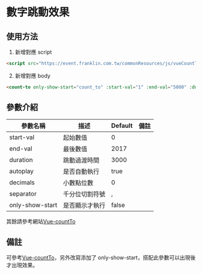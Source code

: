 # 數字跳動效果

## 使用方法

1. 新增對應 script

```html
<script src="https://event.franklin.com.tw/commonResources/js/vueCountTo.min.js"></script>
```

2. 新增對應 body

```html
<count-to only-show-start="count_to" :start-val="1" :end-val="5000" :duration="3000"></count-to>
```

## 參數介紹

| 參數名稱        | 描述           | Default | 備註 |
| --------------- | -------------- | ------- | ---- |
| start-val       | 起始數值       | 0       |      |
| end-val         | 最後數值       | 2017    |      |
| duration        | 跳動過渡時間   | 3000    |      |
| autoplay        | 是否自動執行   | true    |      |
| decimals        | 小數點位數     | 0       |      |
| separator       | 千分位切割符號 | ,       |      |
| only-show-start | 是否顯示才執行 | false   |      |

其餘請參考網站[Vue-countTo](https://github.com/PanJiaChen/vue-countTo)

## 備註

可參考[Vue-countTo](https://github.com/PanJiaChen/vue-countTo)，另外改寫添加了 only-show-start，搭配此參數可以出現後才出現效果。
